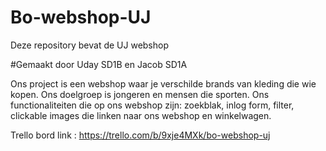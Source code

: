 # Bo-webshop-UJ
Deze repository bevat de UJ webshop 

#Gemaakt door Uday SD1B en Jacob SD1A

Ons project is een webshop waar je verschilde brands van kleding die wie kopen.
Ons doelgroep is jongeren en mensen die sporten.
Ons functionaliteiten die op ons webshop zijn: zoekblak, inlog form, filter, clickable images die linken naar ons webshop en winkelwagen.

Trello bord link : https://trello.com/b/9xje4MXk/bo-webshop-uj
